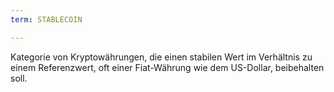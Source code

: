 ```yaml
---
term: STABLECOIN

---
```

Kategorie von Kryptowährungen, die einen stabilen Wert im Verhältnis zu einem Referenzwert, oft einer Fiat-Währung wie dem US-Dollar, beibehalten soll.